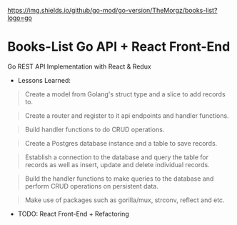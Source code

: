 https://img.shields.io/github/go-mod/go-version/TheMorgz/books-list?logo=go

# Books-List Go API + React Front-End

Go REST API Implementation with React &amp; Redux

- Lessons Learned:
 
> Create a model from Golang's struct type and a slice to add records to.

> Create a router and register to it api endpoints and handler functions.

> Build handler functions to do CRUD operations.

> Create a Postgres database instance and a table to save records.

> Establish a connection to the database and query the table for records as well as insert, update and delete individual records.

> Build the handler functions to make queries to the database and perform CRUD operations on persistent data.

> Make use of packages such as gorilla/mux, strconv, reflect and etc.

* TODO: React Front-End + Refactoring
